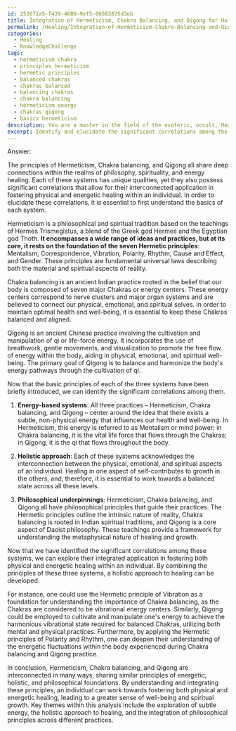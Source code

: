 ```yaml
---
id: 253671a5-f439-4680-9ef5-06583875d3eb
title: Integration of Hermeticism, Chakra Balancing, and Qigong for Holistic Healing
permalink: /Healing/Integration-of-Hermeticism-Chakra-Balancing-and-Qigong-for-Holistic-Healing/
categories:
  - Healing
  - KnowledgeChallenge
tags:
  - hermeticism chakra
  - principles hermeticism
  - hermetic principles
  - balanced chakras
  - chakras balanced
  - balancing chakras
  - chakra balancing
  - hermeticism energy
  - chakras qigong
  - basics hermeticism
description: You are a master in the field of the esoteric, occult, Healing and Education. You are a writer of tests, challenges, books and deep knowledge on Healing for initiates and students to gain deep insights and understanding from. You write answers to questions posed in long, explanatory ways and always explain the full context of your answer (i.e., related concepts, formulas, examples, or history), as well as the step-by-step thinking process you take to answer the challenges. Be rigorous and thorough, and summarize the key themes, ideas, and conclusions at the end.
excerpt: Identify and elucidate the significant correlations among the principles of Hermeticism, Chakra balancing, and Qigong, while demonstrating their integrated application in fostering both physical and energetic healing within an individual.
---
```

Answer:

The principles of Hermeticism, Chakra balancing, and Qigong all share deep connections within the realms of philosophy, spirituality, and energy healing. Each of these systems has unique qualities, yet they also possess significant correlations that allow for their interconnected application in fostering physical and energetic healing within an individual. In order to elucidate these correlations, it is essential to first understand the basics of each system.

Hermeticism is a philosophical and spiritual tradition based on the teachings of Hermes Trismegistus, a blend of the Greek god Hermes and the Egyptian god Thoth. ****It encompasses a wide range of ideas and practices, but at its core, it rests on the foundation of the seven Hermetic principles****: Mentalism, Correspondence, Vibration, Polarity, Rhythm, Cause and Effect, and Gender. These principles are fundamental universal laws describing both the material and spiritual aspects of reality.

Chakra balancing is an ancient Indian practice rooted in the belief that our body is composed of seven major Chakras or energy centers. These energy centers correspond to nerve clusters and major organ systems and are believed to connect our physical, emotional, and spiritual selves. In order to maintain optimal health and well-being, it is essential to keep these Chakras balanced and aligned.

Qigong is an ancient Chinese practice involving the cultivation and manipulation of qi or life-force energy. It incorporates the use of breathwork, gentle movements, and visualization to promote the free flow of energy within the body, aiding in physical, emotional, and spiritual well-being. The primary goal of Qigong is to balance and harmonize the body's energy pathways through the cultivation of qi.

Now that the basic principles of each of the three systems have been briefly introduced, we can identify the significant correlations among them.

1. ****Energy-based systems****: All three practices – Hermeticism, Chakra balancing, and Qigong – center around the idea that there exists a subtle, non-physical energy that influences our health and well-being. In Hermeticism, this energy is referred to as Mentalism or mind power; in Chakra balancing, it is the vital life force that flows through the Chakras; in Qigong, it is the qi that flows throughout the body.

2. ****Holistic approach****: Each of these systems acknowledges the interconnection between the physical, emotional, and spiritual aspects of an individual. Healing in one aspect of self-contributes to growth in the others, and, therefore, it is essential to work towards a balanced state across all these levels.

3. ****Philosophical underpinnings****: Hermeticism, Chakra balancing, and Qigong all have philosophical principles that guide their practices. The Hermetic principles outline the intrinsic nature of reality, Chakra balancing is rooted in Indian spiritual traditions, and Qigong is a core aspect of Daoist philosophy. These teachings provide a framework for understanding the metaphysical nature of healing and growth.

Now that we have identified the significant correlations among these systems, we can explore their integrated application in fostering both physical and energetic healing within an individual. By combining the principles of these three systems, a holistic approach to healing can be developed.

For instance, one could use the Hermetic principle of Vibration as a foundation for understanding the importance of Chakra balancing, as the Chakras are considered to be vibrational energy centers. Similarly, Qigong could be employed to cultivate and manipulate one's energy to achieve the harmonious vibrational state required for balanced Chakras, utilizing both mental and physical practices. Furthermore, by applying the Hermetic principles of Polarity and Rhythm, one can deepen their understanding of the energetic fluctuations within the body experienced during Chakra balancing and Qigong practice.

In conclusion, Hermeticism, Chakra balancing, and Qigong are interconnected in many ways, sharing similar principles of energetic, holistic, and philosophical foundations. By understanding and integrating these principles, an individual can work towards fostering both physical and energetic healing, leading to a greater sense of well-being and spiritual growth. Key themes within this analysis include the exploration of subtle energy, the holistic approach to healing, and the integration of philosophical principles across different practices.
